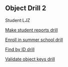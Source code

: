 ## Object Drill 2
Student:LJZ

[Make student reports drill](https://repl.it/@JizongL/Make-student-reports-drill)

[Enroll in summer school drill](https://repl.it/@JizongL/Enroll-in-summer-school-drill)

[Find by ID drill](https://repl.it/@JizongL/find-by-id-drill)

[Validate object keys drill](https://repl.it/@JizongL/validate-object-keys-drill)
